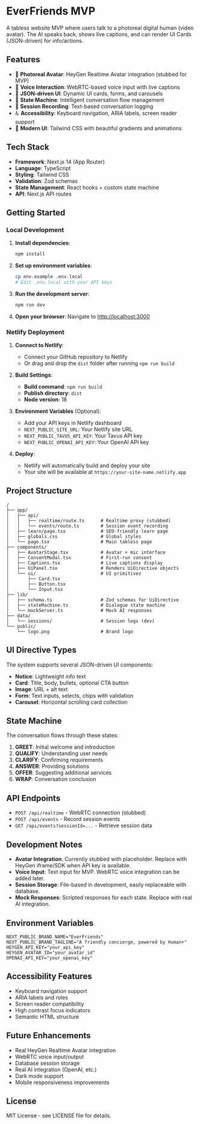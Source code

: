 # EverFriends MVP

A tabless website MVP where users talk to a photoreal digital human (video avatar). The AI speaks back, shows live captions, and can render UI Cards (JSON-driven) for info/actions.

## Features

- 🤖 **Photoreal Avatar**: HeyGen Realtime Avatar integration (stubbed for MVP)
- 🎤 **Voice Interaction**: WebRTC-based voice input with live captions
- 💬 **JSON-driven UI**: Dynamic UI cards, forms, and carousels
- 🧠 **State Machine**: Intelligent conversation flow management
- 📝 **Session Recording**: Text-based conversation logging
- ♿ **Accessibility**: Keyboard navigation, ARIA labels, screen reader support
- 🎨 **Modern UI**: Tailwind CSS with beautiful gradients and animations

## Tech Stack

- **Framework**: Next.js 14 (App Router)
- **Language**: TypeScript
- **Styling**: Tailwind CSS
- **Validation**: Zod schemas
- **State Management**: React hooks + custom state machine
- **API**: Next.js API routes

## Getting Started

### Local Development

1. **Install dependencies**:
   ```bash
   npm install
   ```

2. **Set up environment variables**:
   ```bash
   cp env.example .env.local
   # Edit .env.local with your API keys
   ```

3. **Run the development server**:
   ```bash
   npm run dev
   ```

4. **Open your browser**:
   Navigate to [http://localhost:3000](http://localhost:3000)

### Netlify Deployment

1. **Connect to Netlify**:
   - Connect your GitHub repository to Netlify
   - Or drag and drop the `dist` folder after running `npm run build`

2. **Build Settings**:
   - **Build command**: `npm run build`
   - **Publish directory**: `dist`
   - **Node version**: 18

3. **Environment Variables** (Optional):
   - Add your API keys in Netlify dashboard
   - `NEXT_PUBLIC_SITE_URL`: Your Netlify site URL
   - `NEXT_PUBLIC_TAVUS_API_KEY`: Your Tavus API key
   - `NEXT_PUBLIC_OPENAI_API_KEY`: Your OpenAI API key

4. **Deploy**:
   - Netlify will automatically build and deploy your site
   - Your site will be available at `https://your-site-name.netlify.app`

## Project Structure

```
/
├── app/
│   ├── api/
│   │   ├── realtime/route.ts      # Realtime proxy (stubbed)
│   │   └── events/route.ts        # Session event recording
│   ├── learn/page.tsx             # SEO-friendly learn page
│   ├── globals.css                # Global styles
│   └── page.tsx                   # Main tabless page
├── components/
│   ├── AvatarStage.tsx            # Avatar + mic interface
│   ├── ConsentModal.tsx           # First-run consent
│   ├── Captions.tsx               # Live captions display
│   ├── UiPanel.tsx                # Renders UiDirective objects
│   └── ui/                        # UI primitives
│       ├── Card.tsx
│       ├── Button.tsx
│       └── Input.tsx
├── lib/
│   ├── schema.ts                  # Zod schemas for UiDirective
│   ├── stateMachine.ts            # Dialogue state machine
│   └── mockServer.ts              # Mock AI responses
├── data/
│   └── sessions/                  # Session logs (dev)
└── public/
    └── logo.png                   # Brand logo
```

## UI Directive Types

The system supports several JSON-driven UI components:

- **Notice**: Lightweight info text
- **Card**: Title, body, bullets, optional CTA button
- **Image**: URL + alt text
- **Form**: Text inputs, selects, chips with validation
- **Carousel**: Horizontal scrolling card collection

## State Machine

The conversation flows through these states:

1. **GREET**: Initial welcome and introduction
2. **QUALIFY**: Understanding user needs
3. **CLARIFY**: Confirming requirements
4. **ANSWER**: Providing solutions
5. **OFFER**: Suggesting additional services
6. **WRAP**: Conversation conclusion

## API Endpoints

- `POST /api/realtime` - WebRTC connection (stubbed)
- `POST /api/events` - Record session events
- `GET /api/events?sessionId=...` - Retrieve session data

## Development Notes

- **Avatar Integration**: Currently stubbed with placeholder. Replace with HeyGen iframe/SDK when API key is available.
- **Voice Input**: Text input for MVP. WebRTC voice integration can be added later.
- **Session Storage**: File-based in development, easily replaceable with database.
- **Mock Responses**: Scripted responses for each state. Replace with real AI integration.

## Environment Variables

```env
NEXT_PUBLIC_BRAND_NAME="EverFriends"
NEXT_PUBLIC_BRAND_TAGLINE="A friendly concierge, powered by Human+"
HEYGEN_API_KEY="your_api_key"
HEYGEN_AVATAR_ID="your_avatar_id"
OPENAI_API_KEY="your_openai_key"
```

## Accessibility Features

- Keyboard navigation support
- ARIA labels and roles
- Screen reader compatibility
- High contrast focus indicators
- Semantic HTML structure

## Future Enhancements

- Real HeyGen Realtime Avatar integration
- WebRTC voice input/output
- Database session storage
- Real AI integration (OpenAI, etc.)
- Dark mode support
- Mobile responsiveness improvements

## License

MIT License - see LICENSE file for details.
